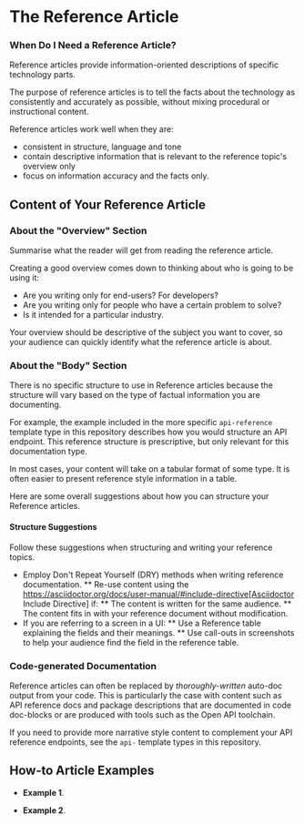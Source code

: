 # The Reference Article

### When Do I Need a Reference Article?

Reference articles provide information-oriented descriptions of specific technology parts.

The purpose of reference articles is to tell the facts about the technology as consistently and accurately as possible, without mixing procedural or instructional content.

Reference articles work well when they are:

* consistent in structure, language and tone
* contain descriptive information that is relevant to the reference topic's overview only
* focus on information accuracy and the facts only.

## Content of Your Reference Article

### About the "Overview" Section

Summarise what the reader will get from reading the reference article.

Creating a good overview comes down to thinking about who is going to be using it:

* Are you writing only for end-users? For developers?
* Are you writing only for people who have a certain problem to solve?
* Is it intended for a particular industry.

Your overview should be descriptive of the subject you want to cover, so your audience can quickly identify what the reference article is about.

### About the "Body" Section

There is no specific structure to use in Reference articles because the structure will vary based on the type of factual information you are documenting.

For example, the example included in the more specific `api-reference` template type in this repository describes how you would structure an API endpoint.
This reference structure is prescriptive, but only relevant for this documentation type.

In most cases, your content will take on a tabular format of some type.
It is often easier to present reference style information in a table.

Here are some overall suggestions about how you can structure your Reference articles.

#### Structure Suggestions

Follow these suggestions when structuring and writing your reference topics.

* Employ Don't Repeat Yourself (DRY) methods when writing reference documentation.
** Re-use content using the https://asciidoctor.org/docs/user-manual/#include-directive[Asciidoctor Include Directive] if:
** The content is written for the same audience.
** The content fits in with your reference document without modification.
* If you are referring to a screen in a UI:
** Use a Reference table explaining the fields and their meanings.
** Use call-outs in screenshots to help your audience find the field in the reference table.

### Code-generated Documentation

Reference articles can often be replaced by _thoroughly-written_ auto-doc output from your code.
This is particularly the case with content such as API reference docs and package descriptions that are documented in code doc-blocks or are produced with tools such as the Open API toolchain.

If you need to provide more narrative style content to complement your API reference endpoints, see the `api-` template types in this repository.

## How-to Article Examples

* **Example 1**.

* **Example 2**.
